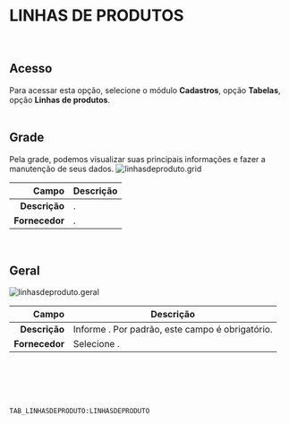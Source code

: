 # LINHAS DE PRODUTOS
<br>

## Acesso
Para acessar esta opção, selecione o módulo **Cadastros**, opção **Tabelas**, opção **Linhas de produtos**.
<br>
<br>

## Grade
Pela grade, podemos visualizar suas principais informações e fazer a manutenção de seus dados.
![linhasdeproduto.grid](https://raw.githubusercontent.com/netforcews/docs-siscom/master/cadastros/imagens/linhasdeproduto.grid.png)

Campo | Descrição
--:|---
**Descrição** | .
**Fornecedor** | .
<br>

## Geral
![linhasdeproduto.geral](https://raw.githubusercontent.com/netforcews/docs-siscom/master/cadastros/imagens/linhasdeproduto.geral.png)

Campo | Descrição
--:|---
**Descrição** | Informe . Por padrão, este campo é obrigatório.
**Fornecedor** | Selecione .
<br>
<br>
<br>
<br>

```TAB_LINHASDEPRODUTO:LINHASDEPRODUTO```
